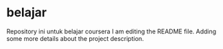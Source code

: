 # belajar
Repository ini untuk belajar coursera
I am editing the README file. Adding some more details about the project description.

